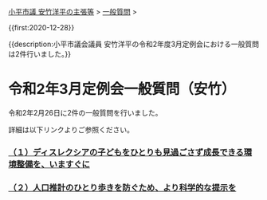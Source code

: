 <p class="breadcrumbs"><a href="../../../index.md">小平市議 安竹洋平の主張等</a> > <a href="../../index.md">一般質問</a> > 

{{first:2020-12-28}}

{{description:小平市議会議員 安竹洋平の令和2年度3月定例会における一般質問は2件行いました。}}

# 令和2年3月定例会一般質問（安竹）

令和2年2月26日に2件の一般質問を行いました。

詳細は以下リンクよりご参照ください。

### [（１）ディスレクシアの子どもをひとりも見過ごさず成長できる環境整備を、いますぐに](./1-dyslexia-kankyo.md)

### [（２）人口推計のひとり歩きを防ぐため、より科学的な提示を](./2-jinkou-suikei-kagaku.md)
